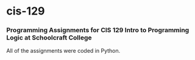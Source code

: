 # cis-129
### Programming Assignments for CIS 129 Intro to Programming Logic at Schoolcraft College

All of the assignments were coded in Python.
